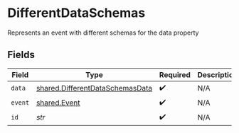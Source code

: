 # DifferentDataSchemas

Represents an event with different schemas for the data property


## Fields

| Field                                                                              | Type                                                                               | Required                                                                           | Description                                                                        |
| ---------------------------------------------------------------------------------- | ---------------------------------------------------------------------------------- | ---------------------------------------------------------------------------------- | ---------------------------------------------------------------------------------- |
| `data`                                                                             | [shared.DifferentDataSchemasData](../../models/shared/differentdataschemasdata.md) | :heavy_check_mark:                                                                 | N/A                                                                                |
| `event`                                                                            | [shared.Event](../../models/shared/event.md)                                       | :heavy_check_mark:                                                                 | N/A                                                                                |
| `id`                                                                               | *str*                                                                              | :heavy_check_mark:                                                                 | N/A                                                                                |